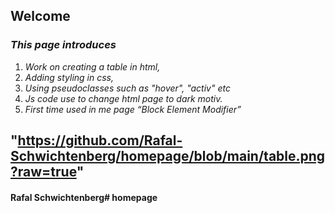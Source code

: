 ﻿## Welcome

### _This page introduces_

1.  _Work on creating a table in html,_
2.  _Adding styling in css,_
3.  _Using pseudoclasses such as "hover", "activ" etc_
4.  _Js code use to change html page to dark motiv._
5.  _First time used in me page “Block Element Modifier”_
## "https://github.com/Rafal-Schwichtenberg/homepage/blob/main/table.png?raw=true"
#### Rafal Schwichtenberg# homepage
